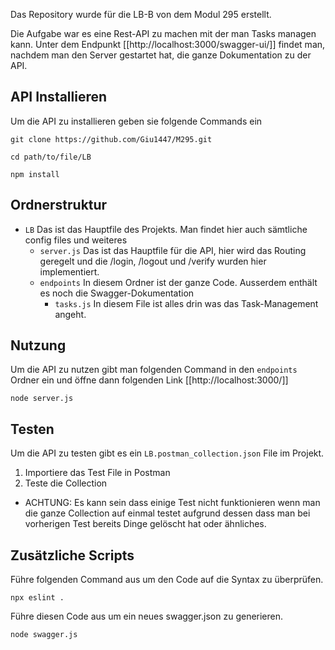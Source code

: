 Das Repository wurde für die LB-B von dem Modul 295 erstellt.

Die Aufgabe war es eine Rest-API zu machen mit der man Tasks managen kann. Unter dem Endpunkt [[http://localhost:3000/swagger-ui/]] findet man, nachdem man den Server gestartet hat, die ganze Dokumentation zu der API. 

## API Installieren

Um die API zu installieren geben sie folgende Commands ein 

``` ssh
git clone https://github.com/Giu1447/M295.git
```

``` ssh
cd path/to/file/LB
```

``` ssh
npm install
```

## Ordnerstruktur

* `LB` Das ist das Hauptfile des Projekts. Man findet hier auch sämtliche config files und weiteres
	* `server.js` Das ist das Hauptfile für die API, hier wird das Routing geregelt und die /login, /logout und /verify wurden hier implementiert.
	* `endpoints` In diesem Ordner ist der ganze Code. Ausserdem enthält es noch die Swagger-Dokumentation
		* `tasks.js` In diesem File ist alles drin was das Task-Management angeht.


## Nutzung

Um die API zu nutzen gibt man folgenden Command in den `endpoints` Ordner ein und öffne dann folgenden Link [[http://localhost:3000/]]

``` ssh
node server.js
```

## Testen

Um die API zu testen gibt es ein `LB.postman_collection.json` File im Projekt. 

1. Importiere das Test File in Postman
2. Teste die Collection
- ACHTUNG: Es kann sein dass einige Test nicht funktionieren wenn man die ganze Collection auf einmal testet aufgrund dessen dass man bei vorherigen Test bereits Dinge gelöscht hat oder ähnliches.

## Zusätzliche Scripts

Führe folgenden Command aus um den Code auf die Syntax zu überprüfen.

``` ssh
npx eslint .
```

Führe diesen Code aus um ein neues swagger.json zu generieren.

``` ssh
node swagger.js
```
